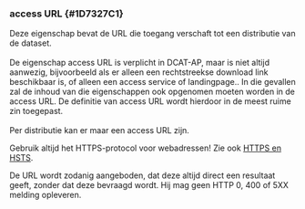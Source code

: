 ### access URL {#1D7327C1}
Deze eigenschap bevat de URL die toegang verschaft tot een distributie van de dataset. 
<br/>
<br/>
De eigenschap access URL is verplicht in DCAT-AP, maar is niet altijd aanwezig, bijvoorbeeld als er alleen een rechtstreekse download link beschikbaar is, of alleen een access service of landingpage.. In die gevallen zal de inhoud van die eigenschappen ook opgenomen moeten worden in de access URL. De definitie van access URL wordt hierdoor in de meest ruime zin toegepast. 
<br/>
<br/>
Per distributie kan er maar een access URL zijn.
<aside class='note'><p class='space-after' id='585BDF10'>Gebruik altijd het HTTPS-protocol voor webadressen! Zie ook <a href='https://www.forumstandaardisatie.nl/open-standaarden/https-en-hsts' target='_blank'>HTTPS en HSTS</a>.<p class='space-after' id='4059887B'>De URL wordt zodanig aangeboden, dat deze altijd direct een resultaat geeft, zonder dat deze bevraagd wordt. Hij mag geen HTTP 0, 400 of 5XX melding opleveren.</aside>


